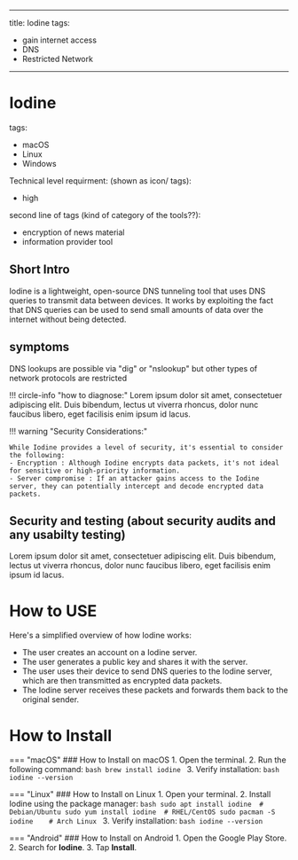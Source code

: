 <!-- material/tags { scope: true } -->
---

title: Iodine
tags:

- gain internet access
- DNS 
- Restricted Network 

---

# Iodine

tags:

- macOS
- Linux
- Windows

Technical level requirment: (shown as icon/ tags):

- high

second line of tags (kind of category of the tools??):

- encryption of news material
- information provider tool

## Short Intro
Iodine is a lightweight, open-source DNS tunneling tool that uses DNS queries to transmit data between devices. It works by exploiting the fact that DNS queries can be used to send small amounts of data over the internet without being detected.

## symptoms

DNS lookups are possible via "dig" or "nslookup" but other types of network protocols are restricted

!!! circle-info "how to diagnose:"
Lorem ipsum dolor sit amet, consectetuer adipiscing elit. Duis bibendum, lectus ut viverra rhoncus, dolor nunc faucibus libero, eget facilisis enim ipsum id lacus. 

!!! warning "Security Considerations:"

    While Iodine provides a level of security, it's essential to consider the following: 
    - Encryption : Although Iodine encrypts data packets, it's not ideal for sensitive or high-priority information.
    - Server compromise : If an attacker gains access to the Iodine server, they can potentially intercept and decode encrypted data packets.

## Security and testing (about security audits and any usabilty testing)

Lorem ipsum dolor sit amet, consectetuer adipiscing elit. Duis bibendum, lectus ut viverra rhoncus, dolor nunc faucibus libero, eget facilisis enim ipsum id lacus. 

# How to USE
Here's a simplified overview of how Iodine works: 
- The user creates an account on a Iodine server.
- The user generates a public key and shares it with the server.
- The user uses their device to send DNS queries to the Iodine server, which are then transmitted as encrypted data packets.
- The Iodine server receives these packets and forwards them back to the original sender.

# How to Install

=== "macOS"
    ### How to Install on macOS
    1. Open the terminal.
    2. Run the following command:
       ```bash
       brew install iodine
       ```
    3. Verify installation:
       ```bash
       iodine --version
       ```

=== "Linux"
    ### How to Install on Linux
    1. Open your terminal.
    2. Install Iodine using the package manager:
       ```bash
       sudo apt install iodine  # Debian/Ubuntu
       sudo yum install iodine  # RHEL/CentOS
       sudo pacman -S iodine    # Arch Linux
       ```
    3. Verify installation:
       ```bash
       iodine --version
       ```

=== "Android"
    ### How to Install on Android
    1. Open the Google Play Store.
    2. Search for **Iodine**.
    3. Tap **Install**.

